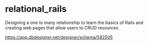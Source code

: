 # relational_rails
Designing a one to many relationship to learn the basics of Rails and creating web pages that allow users to CRUD resources.

https://app.dbdesigner.net/designer/schema/582505
